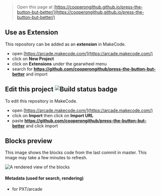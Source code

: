  


> Open this page at [https://cooperongithub.github.io/press-the-button-but-better/](https://cooperongithub.github.io/press-the-button-but-better/)

## Use as Extension

This repository can be added as an **extension** in MakeCode.

* open [https://arcade.makecode.com/](https://arcade.makecode.com/)
* click on **New Project**
* click on **Extensions** under the gearwheel menu
* search for **https://github.com/cooperongithub/press-the-button-but-better** and import

## Edit this project ![Build status badge](https://github.com/cooperongithub/press-the-button-but-better/workflows/MakeCode/badge.svg)

To edit this repository in MakeCode.

* open [https://arcade.makecode.com/](https://arcade.makecode.com/)
* click on **Import** then click on **Import URL**
* paste **https://github.com/cooperongithub/press-the-button-but-better** and click import

## Blocks preview

This image shows the blocks code from the last commit in master.
This image may take a few minutes to refresh.

![A rendered view of the blocks](https://github.com/cooperongithub/press-the-button-but-better/raw/master/.github/makecode/blocks.png)

#### Metadata (used for search, rendering)

* for PXT/arcade
<script src="https://makecode.com/gh-pages-embed.js"></script><script>makeCodeRender("{{ site.makecode.home_url }}", "{{ site.github.owner_name }}/{{ site.github.repository_name }}");</script>
